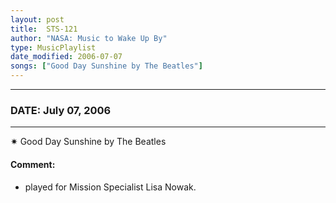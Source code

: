 ```yaml
---
layout: post
title:  STS-121
author: "NASA: Music to Wake Up By"
type: MusicPlaylist
date_modified: 2006-07-07
songs: ["Good Day Sunshine by The Beatles"]
---
```


----
### DATE: July 07, 2006
----
✷ Good Day Sunshine by The Beatles

#### Comment:
* played for Mission Specialist Lisa Nowak.



<br/>
<center>
	<a target="_blank"
	   href="https://twitter.com/intent/tweet?hashtags=Space,NASA,Playlist,NASAWakeupCalls,SpaceProgram&text={{ page.author}}, '{{ page.songs.first }}' {{ page.title }}, {{ page.date | date: '%B %d, %Y' }}. {{ site.url }}{{ page.url }} @nasawakeupcalls">
	   <i class="fab fa-twitter" alt="Tweet this page" style="font-size: 1.3em;"></i>
	</a>
	&nbsp; 	<i class="fas fa-user-astronaut" style="font-size: 1.5em;"></i> &nbsp;
    <a type="amzn" search="'Good Day Sunshine by The Beatles'" category="popular music">
        <i class="fab fa-amazon" style="font-size: 1.3em;"></i>
    </a>
</center>
